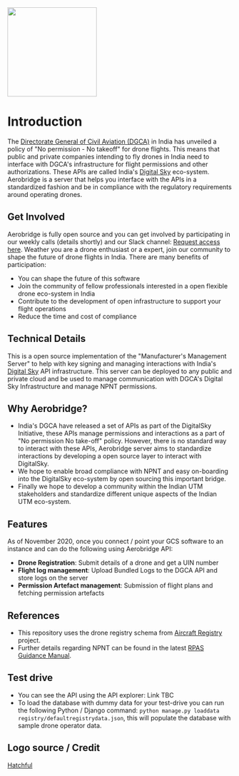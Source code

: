 <img src="https://i.imgur.com/88pvVBP.png" height="200">

# Introduction

The [Directorate General of Civil Aviation (DGCA)](https://dgca.gov.in/digigov-portal/) in India has unveiled a policy of "No permission - No takeoff" for drone flights. This means that public and private companies intending to fly drones in India need to interface with DGCA's infrastructure for flight permissions and other authorizations. These APIs are called India's [Digital Sky](https://digitalsky.dgca.gov.in/) eco-system. Aerobridge is a server that helps you interface with the APIs in a standardized fashion and be in compliance with the regulatory requirements around operating drones.

## Get Involved

Aerobridge is fully open source and you can get involved by participating in our weekly calls (details shortly) and our Slack channel: [Request access here](https://forms.gle/qdUgjJHiFQn2Yuhg6). Weather you are a drone enthusiast or a expert, join our community to shape the future of drone flights in India. There are many benefits of participation:

- You can shape the future of this software
- Join the community of fellow professionals interested in a open flexible drone eco-system in India
- Contribute to the development of open infrastructure to support your flight operations
- Reduce the time and cost of compliance

## Technical Details

This is a open source implementation of the "Manufacturer's Management Server" to help with key signing and managing interactions with India's [Digital Sky](https://digitalsky.dgca.gov.in/) API infrastructure. This server can be deployed to any public and private cloud and be used to manage communication with DGCA's Digital Sky Infrastructure and manage NPNT permissions.

## Why Aerobridge?

- India's DGCA have released a set of APIs as part of the DigitalSky Initiative, these APIs manage permissions and interactions as a part of "No permission No take-off" policy. However, there is no standard way to interact with these APIs, Aerobridge server aims to standardize interactions by developing a open source layer to interact with DigitalSky.
- We hope to enable broad compliance with NPNT and easy on-boarding into the DigitalSky eco-system by open sourcing this important bridge.
- Finally we hope to develop a community within the Indian UTM stakeholders and standardize different unique aspects of the Indian UTM eco-system.

## Features

As of November 2020, once you connect / point your GCS software to an instance and can do the following using Aerobridge API:

- __Drone Registration__: Submit details of a drone and get a UIN number 
- __Flight log management__: Upload Bundled Logs to the DGCA API and store logs on the server
- __Permission Artefact management__: Submission of flight plans and fetching permission artefacts

## References

- This repository uses the drone registry schema from [Aircraft Registry](https://aircraftregistry.herokuapp.com) project.
- Further details regarding NPNT can be found in the latest [RPAS Guidance Manual](https://public-prd-dgca.s3.ap-south-1.amazonaws.com/InventoryList/headerblock/drones/DGCA%20RPAS%20Guidance%20Manual.pdf).

## Test drive

- You can see the API using the API explorer: Link TBC
- To load the database with dummy data for your test-drive you can run the following Python / Django command: `python manage.py loaddata registry/defaultregistrydata.json`, this will populate the database with sample drone operator data.

## Logo source / Credit

[Hatchful](https://hatchful.shopify.com/)
